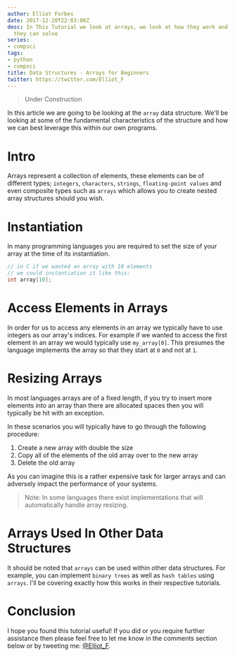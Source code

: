 ```yaml
---
author: Elliot Forbes
date: 2017-12-20T22:03:08Z
desc: In This Tutorial we look at arrays, we look at how they work and what problems
  they can solve
series:
- compsci
tags:
- python
- compsci
title: Data Structures - Arrays for Beginners
twitter: https://twitter.com/Elliot_F
---
```


> Under Construction

In this article we are going to be looking at the `array` data structure. We'll be looking at some of the fundamental characteristics of the structure and how we can best leverage this within our own programs.

# Intro

Arrays represent a collection of elements, these elements can be of different types; `integers`, `characters`, `strings`, `floating-point values` and even composite types such as `arrays` which allows you to create nested array structures should you wish. 

# Instantiation

In many programming languages you are required to set the size of your array at the time of its instantiation. 

```c
// in C if we wanted an array with 10 elements
// we could instantiation it like this:
int array[10];
```

# Access Elements in Arrays

In order for us to access any elements in an array we typically have to use integers as our array's indices. For example if we wanted to access the first element in an array we would typically use `my_array[0]`. This presumes the language implements the array so that they start at `0` and not at `1`.

# Resizing Arrays

In most languages arrays are of a fixed length, if you try to insert more elements into an array than there are allocated spaces then you will typically be hit with an exception.

In these scenarios you will typically have to go through the following procedure:

1. Create a new array with double the size
1. Copy all of the elements of the old array over to the new array
1. Delete the old array

As you can imagine this is a rather expensive task for larger arrays and can adversely impact the performance of your systems. 

> Note: In some languages there exist implementations that will automatically handle array resizing. 

# Arrays Used In Other Data Structures

It should be noted that `arrays` can be used within other data structures. For example, you can implement `binary trees` as well as `hash tables` using `arrays`. I'll be covering exactly how this works in their respective tutorials.

# Conclusion

I hope you found this tutorial useful! If you did or you require further assistance then please feel free to let me know in the comments section below or by tweeting me: [@Elliot_F](https://twitter.com/elliot_f).